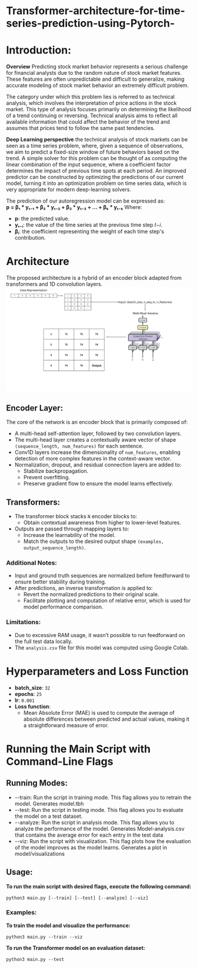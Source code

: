 # Transformer-architecture-for-time-series-prediction-using-Pytorch-

 # **Introduction:**
 **Overview**
Predicting stock market behavior represents a serious challenge for financial analysts due to the random nature of stock market features. These features are often unpredictable and difficult to generalize, making accurate modeling of stock market behavior an extremely difficult problem.

The category under which this problem lies is referred to as technical analysis, which involves the interpretation of price actions in the stock market. This type of analysis focuses primarily on determining the likelihood of a trend continuing or reversing. Technical analysis aims to reflect all available information that could affect the behavior of the trend and assumes that prices tend to follow the same past tendencies. 

**Deep Learning perspective**
the technical analysis of stock markets can be seen as a time series problem, where, given a sequence of observations, we aim to predict a fixed-size window of future behaviors based on the trend. A simple solver for this problem can be thought of as computing the linear combination of the input sequence, where a coefficient factor determines the impact of previous time spots at each period. An improved predictor can be constructed by optimizing the predictions of our current model, turning it into an optimization problem on time series data, which is very appropriate for modern deep-learning solvers.

The prediction of our autoregression model can be expressed as:  
**p = β₁ * yₜ₋₁ + β₂ * yₜ₋₂ + β₃ * yₜ₋₃ + … + βₖ * yₜ₋ₖ**
Where:
- **p**: the predicted value.
- **yₜ₋ᵢ**: the value of the time series at the previous time step 𝑡−𝑖.
- **βᵢ**: the coefficient representing the weight of each time step's contribution.


# **Architecture**

The proposed architecture is a hybrid of an encoder block adapted from transformers and 1D convolution layers.
![Architecture Diagram](Transformer/visualization/Figure1.jpg)

## **Encoder Layer**:
The core of the network is an encoder block that is primarily composed of:
- A multi-head self-attention layer, followed by two convolution layers.
- The multi-head layer creates a contextually aware vector of shape `(sequence_length, num_features)` for each sentence.
- Conv1D layers increase the dimensionality of `num_features`, enabling detection of more complex features in the context-aware vector.
- Normalization, dropout, and residual connection layers are added to:
  - Stabilize backpropagation.
  - Prevent overfitting.
  - Preserve gradient flow to ensure the model learns effectively.

## **Transformers**:
- The transformer block stacks `N` encoder blocks to:
  - Obtain contextual awareness from higher to lower-level features.
- Outputs are passed through mapping layers to:
  - Increase the learnability of the model.
  - Match the outputs to the desired output shape `(examples, output_sequence_length)`.

### **Additional Notes**:
- Input and ground truth sequences are normalized before feedforward to ensure better stability during training.
- After predictions, an inverse transformation is applied to:
  - Revert the normalized predictions to their original scale.
  - Facilitate plotting and computation of relative error, which is used for model performance comparison.

### **Limitations**:
- Due to excessive RAM usage, it wasn’t possible to run feedforward on the full test data locally.
- The `analysis.csv` file for this model was computed using Google Colab.

# **Hyperparameters and Loss Function**

- **batch_size**: `32`
- **epochs**: `25`
- **lr**: `0.001`
- **Loss function**: 
  - Mean Absolute Error (MAE) is used to compute the average of absolute differences between predicted and actual values, making it a straightforward measure of error.




# **Running the Main Script with Command-Line Flags**
## Running Modes:
* --train: Run the script in training mode. This flag allows you to retrain the model.
Generates model.tbh
* --test: Run the script in testing mode. This flag allows you to evaluate the model on a test dataset.
* --analyze: Run the script in analysis mode. This flag allows you to analyze the performance of the model.
Generates Model-analysis.csv that contains the average error for each entry in the test data 
* --viz: Run the script with visualization. This flag plots how the evaluation of the model improves as the model learns.
Generates a plot in model/visualizations



## Usage:
**To run the main script with desired flags, execute the following command:**

```
python3 main.py [--train] [--test] [--analyze] [--viz] 
```
### **Examples**:

**To train the model and visualize the performance:**
```
python3 main.py --train --viz
```

**To run the Transformer model on an evaluation dataset:**
```
python3 main.py --test
```
